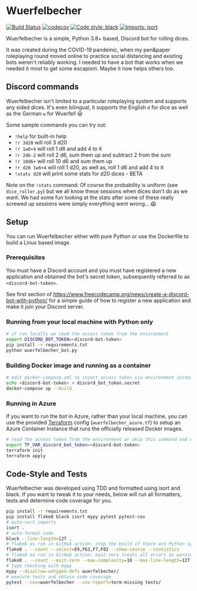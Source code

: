 # Wuerfelbecher 

[![Build Status](https://github.com/pielmach/wuerfelbecher/actions/workflows/main.yml/badge.svg?branch=master)](https://github.com/pielmach/wuerfelbecher/actions)
[![codecov](https://codecov.io/gh/pielmach/wuerfelbecher/branch/master/graph/badge.svg)](https://codecov.io/gh/pielmach/wuerfelbecher)
[![Code style: black](https://img.shields.io/badge/code%20style-black-000000.svg)](https://github.com/psf/black)
[![Imports: isort](https://img.shields.io/badge/%20imports-isort-%231674b1?style=flat&labelColor=ef8336)](https://pycqa.github.io/isort/)

Wuerfelbecher is a simple, Python 3.8+ based, Discord bot for rolling dices.

It was created during the COVID-19 pandemic, when my pen&paper roleplaying round moved online to practice social distancing and existing bots weren't reliably working. I needed to have a bot that works when we needed it most to get some escapism.
Maybe it now helps others too.

## Discord commands

Wuerfelbecher isn't limited to a particular roleplaying system and supports any sided dices. It's even bilingual, it supports the English `d` for dice as well as the German `w` for Wuerfel! 😃

Some sample commands you can try out:
*  `!help` for built-in help
*  `!r 3d20` will roll 3 d20
*  `!r 1w6+4` will roll 1 d6 and add 4 to it
*  `!r 2d6-2` will roll 2 d6, sum them up and subtract 2 from the sum
*  `!r 10d6+` will roll 10 d6 and sum them up
*  `!r d20 1w6+4` will roll 1 d20, as well as, roll 1 d6 and add 4 to it
*  `!stats d20` will print some stats for d20 dices - BETA

Note on the `!stats` command: Of course the probability is uniform (see `dice_roller.py`) but we all know these sessions when dices don't do as we want. We had some fun looking at the stats after some of these really screwed up sessions were simply everything went wrong... 😱

## Setup

You can run Wuerfelbecher either with pure Python or use the Dockerfile to build a Linux based image.

### Prerequisites

You must have a Discord account and you must have registered a new application and obtained the bot's secret token, subsequently referred to as `<discord-bot-token>`.

See first section of https://www.freecodecamp.org/news/create-a-discord-bot-with-python/ for a simple guide of how to register a new application and make it join your Discord server.

### Running from your local machine with Python only

```bash
# if run locally we read the access token from the environment
export DISCORD_BOT_TOKEN=<discord-bot-token>
pip install -r requirements.txt
python wuerfelbecher_bot.py
```

### Building Docker image and running as a container

```bash
# edit docker-compose.yml to inject access token via environment instead of using docker secrets
echo <discord-bot-token> > discord_bot_token.secret
docker-compose up --build
```

### Running in Azure

If you want to run the bot in Azure, rather than your local machine, you can use the provided [Terraform](https://www.terraform.io/) config (`wuerfelbecher_azure.tf`) to setup an Azure Container Instance that runs the officially released Docker images.

```bash
# read the access token from the environment or skip this command and enter it manually when running the apply
export TF_VAR_discord_bot_token=<discord-bot-token>
terraform init
terraform apply
```

## Code-Style and Tests

Wuerfelbecher was developed using TDD and formatted using isort and black. If you want to tweak it to your needs, below will run all formatters, tests and determine code coverage for you.

```bash
pip install -r requirements.txt
pip install flake8 black isort mypy pytest pytest-cov
# auto-sort imports
isort .
# auto-format code
black --line-length=127 .
# flake8 as run in GitHub action: stop the build if there are Python syntax errors or undefined names
flake8 . --count --select=E9,F63,F7,F82 --show-source --statistics
# flake8 as run in GitHub action: exit-zero treats all errors as warnings. The GitHub editor is 127 chars wide
flake8 . --count --exit-zero --max-complexity=10 --max-line-length=127 --statistics
# type checking with mypy
mypy --disallow-untyped-defs wuerfelbecher/
# execute tests and obtain code coverage
pytest --cov=wuerfelbecher --cov-report=term-missing tests/
```
